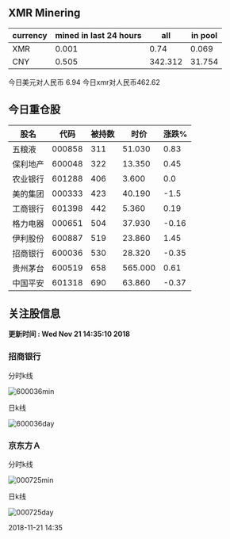 ## XMR Minering

|currency|mined in last 24 hours|all|in pool|
|---|---|---|---|
|XMR|0.001|0.74|0.069|
|CNY|0.505|342.312|31.754|

今日美元对人民币 6.94	今日xmr对人民币462.62


## 今日重仓股 

|股名|代码|被持数|时价|涨跌%|
|---|---|---|---|---|
|五粮液|000858|311|51.030|0.83|
|保利地产|600048|322|13.350|0.45|
|农业银行|601288|406|3.600|0.0|
|美的集团|000333|423|40.190|-1.5|
|工商银行|601398|442|5.360|0.19|
|格力电器|000651|504|37.930|-0.16|
|伊利股份|600887|519|23.860|1.45|
|招商银行|600036|530|28.320|-0.35|
|贵州茅台|600519|658|565.000|0.61|
|中国平安|601318|690|63.860|-0.37|

## 关注股信息
**更新时间 : Wed Nov 21 14:35:10 2018**
### 招商银行 
分时k线

![600036min](http://image.sinajs.cn/newchart/min/n/sh600036.gif)

日k线

![600036day](http://image.sinajs.cn/newchart/daily/n/sh600036.gif)

### 京东方Ａ 
分时k线

![000725min](http://image.sinajs.cn/newchart/min/n/sz000725.gif)

日k线

![000725day](http://image.sinajs.cn/newchart/daily/n/sz000725.gif)

2018-11-21 14:35